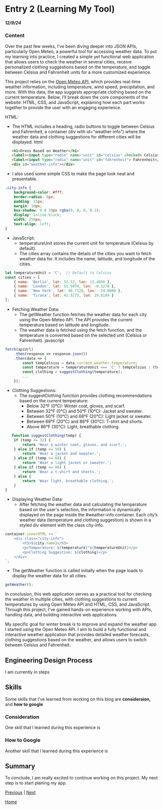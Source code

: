 # Entry 2 (Learning My Tool)
##### 12/9/24

### Content
Over the past few weeks, I’ve been diving deeper into JSON APIs, particularly Open Meteo, a powerful tool for accessing weather data. To put my learning into practice, I created a simple yet functional web application that allows users to check the weather in several cities, receive personalized clothing suggestions based on the temperature, and toggle between Celsius and Fahrenheit units for a more customized experience.

This project relies on the [Open Meteo API](https://open-meteo.com/), which provides real-time weather information, including temperature, wind speed, precipitation, and more. With this data, the app suggests appropriate clothing based on the current temperature. Below, I’ll break down the core components of the website: HTML, CSS, and JavaScript, explaining how each part works together to provide the user with an engaging experience.


HTML:
 * The HTML includes a heading, radio buttons to toggle between Celsius and Fahrenheit, a container (div with id="weather-info") where the weather data and clothing suggestions for different cities will be displayed.
html
  ```html
     <h1>Dress Based on Weather</h1>
     <label><input type="radio" name="unit" id="celsius" checked> Celsius</label>
     <label><input type="radio" name="unit" id="fahrenheit"> Fahrenheit</label>
     <div id="weather-info"></div>
  ```
* I also used some simple CSS  to make the page look neat and presentable. 

```css
.city-info {
    background-color: #fff;
    border-radius: 8px;
    padding: 15px;
    margin: 10px;
    box-shadow: 0 0 10px rgba(0, 0, 0, 0.1);
    display: inline-block;
    width: 250px;
    text-align: left;
}
```
* JavaScript:
   * temperatureUnit stores the current unit for temperature (Celsius by default).
   * The cities array contains the details of the cities you want to fetch weather data for. It includes the name, latitude, and longitude of the cities.
```js
let temperatureUnit = 'C';  // Default to Celsius
const cities = [
    { name: 'Berlin', lat: 52.52, lon: 13.4050 },
    { name: 'London', lat: 51.5074, lon: -0.1278 },
    { name: 'New York', lat: 40.7128, lon: -74.0060 },
    { name: 'Tirana', lat: 41.3275, lon: 19.8189 }
];
```
* Fetching Weather Data:
    * The getWeather function fetches the weather data for each city using the Open-Meteo API. The API provides the current temperature based on latitude and longitude.
    * The weather data is fetched using the fetch function, and the temperature is converted based on the selected unit (Celsius or Fahrenheit).
javascript
```js
fetch(apiUrl)
    .then(response => response.json())
    .then(data => {
        const tempCelsius = data.current_weather.temperature;
        const temperature = temperatureUnit === 'C' ? tempCelsius : (tempCelsius * 9/5) + 32;
        const clothing = suggestClothing(temperature);
        ...
    });
```
* Clothing Suggestions:
  * The suggestClothing function provides clothing recommendations based on the current temperature:
      * Below 32°F (0°C): Winter coat, gloves, and scarf.
       * Between 32°F (0°C) and 50°F (10°C): Jacket and sweater.
      * Between 50°F (10°C) and 68°F (20°C): Light jacket or sweater.
      * Between 68°F (20°C) and 86°F (30°C): T-shirt and shorts.
      * Above 86°F (30°C): Light, breathable clothing.
```js
   function suggestClothing(temp) {
    if (temp <= 32) {
        return 'Wear a winter coat, gloves, and scarf.';
    } else if (temp <= 50) {
        return 'Wear a jacket and sweater.';
    } else if (temp <= 68) {
        return 'Wear a light jacket or sweater.';
    } else if (temp <= 86) {
        return 'Wear a t-shirt and shorts.';
    } else {
        return 'Wear light, breathable clothing.';
    }
}
```
* Displaying Weather Data:
    * After fetching the weather data and calculating the temperature based on the user's selection, the information is dynamically displayed on the page inside the #weather-info container. Each city’s weather data (temperature and clothing suggestion) is shown in a styled div element with the class city-info.

```js
container.innerHTML += `
    <div class="city-info">
        <h3>${city.name}</h3>
        <p>Temperature: ${temperature}°${temperatureUnit}</p>
        <p>Clothing Suggestion: ${clothing}</p>
    </div>
`;
```
* The getWeather function is called initially when the page loads to display the weather data for all cities.
```js
getWeather();
```
In conclusion, this web application serves as a practical tool for checking the weather in multiple cities, with clothing suggestions to current temperatures by using Open Meteo API and HTML, CSS, and JavaScript. Through this project, I've gained hands-on experience working with APIs, handling data, and building interactive web applications.

My specific goal for winter break is to improve and expand the weather app I started using the Open Meteo API. I aim to build a fully functional and interactive weather application that provides detailed weather forecasts, clothing suggestions based on the weather, and allows users to switch between Celsius and Fahrenheit.

## Engineering Design Process 
I am currently in steps 

## Skills 
Some skills that I’ve learned from working on this blog are **consideraion,** and **how to google**
### Consideration
One skill that I learned during this experience is 

### How to Google 
Another skill that I learned during this experience is
## Summary
To conclude, I am really excited to continue working on this project. My next step is to start planing my app. 



[Previous](entry01.md) | [Next](entry03.md)

[Home](../README.md)
